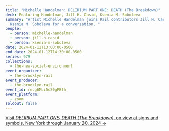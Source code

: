 ```yaml
---
title: "Michelle Handelman: DELIRIUM PART ONE: DEATH (The Breakdown)"
deck: Featuring Handelman, Jill H. Casid, Ksenia M. Soboleva
summary: "Artist Michelle Handelman joins Rail contributors Jill H. Casid and
  Ksenia M. Soboleva for a conversation. "
people:
  - person: michelle-handelman
  - person: jill-h-casid
  - person: ksenia-m-soboleva
date: 2024-01-12T13:00:00-0500
end_date: 2024-01-12T14:30:00-0500
series: 979
collections:
  - the-new-social-environment
event_organizer:
  - the-brooklyn-rail
event_producer:
  - the-brooklyn-rail
event_id: recg6MLi5cS0gPBfh
event_platform:
  - zoom
soldout: false
---
```

[V﻿isit *DELIRIUM PART ONE: DEATH (The Breakdown)*, on view at signs and symbols, New York through January 20, 2024 →](https://www.signsandsymbols.art/exhibitions/delirium-part-one-death#:~:text=DELIRIUM%20PART%20ONE%3A%20DEATH%20(The%20Breakdown)%20is%20an%20ambitious,necropolitical%20violence%20and%20collective%20grief.)